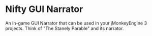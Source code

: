 Nifty GUI Narrator
==============

An in-game GUI Narrator that can be used in your jMonkeyEngine 3 projects. Think of "The Stanely Parable" and its narrator.
